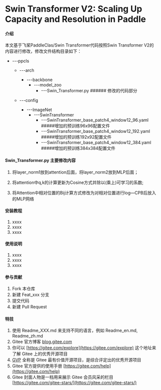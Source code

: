 # Swin Transformer V2: Scaling Up Capacity and Resolution in Paddle

#### 介绍

本文基于飞桨PaddleClas/Swin Transformer代码按照Swin Transformer V2的内容进行修改，修改文件结构目录如下：
- ---ppcls
   - ---arch
     - ---backbone
        - ---model_zoo
           - ---Swin_Transformer.py         ###### 修改的代码部分
            
   - ---config
      - ---ImageNet
         - ---SwinTransformer
            - ---SwinTransformer_base_patch4_window12_96.yaml          #####增加的预训练96x96配置文件
            - ---SwinTransformer_base_patch4_window12_192.yaml         #####增加的预训练192x92配置文件
            - ---SwinTransformer_base_patch4_window12_384.yaml         #####增加的预训练384x384配置文件

#### Swin_Transformer.py 主要修改内容
1. 将layer_norm1放到attention后面，将layer_norm2放到MLP后面；
  
2. 将attention中q,k的计算更新为Cosine方式并除以(乘上)可学习的系数;  
3. 将Attention中相对位置的Bij计算方式修改为对相对位置进行log—CPB后放入的MLP网络


#### 安装教程

1.  xxxx
2.  xxxx
3.  xxxx

#### 使用说明

1.  xxxx
2.  xxxx
3.  xxxx

#### 参与贡献

1.  Fork 本仓库
2.  新建 Feat_xxx 分支
3.  提交代码
4.  新建 Pull Request


#### 特技

1.  使用 Readme\_XXX.md 来支持不同的语言，例如 Readme\_en.md, Readme\_zh.md
2.  Gitee 官方博客 [blog.gitee.com](https://blog.gitee.com)
3.  你可以 [https://gitee.com/explore](https://gitee.com/explore) 这个地址来了解 Gitee 上的优秀开源项目
4.  [GVP](https://gitee.com/gvp) 全称是 Gitee 最有价值开源项目，是综合评定出的优秀开源项目
5.  Gitee 官方提供的使用手册 [https://gitee.com/help](https://gitee.com/help)
6.  Gitee 封面人物是一档用来展示 Gitee 会员风采的栏目 [https://gitee.com/gitee-stars/](https://gitee.com/gitee-stars/)
